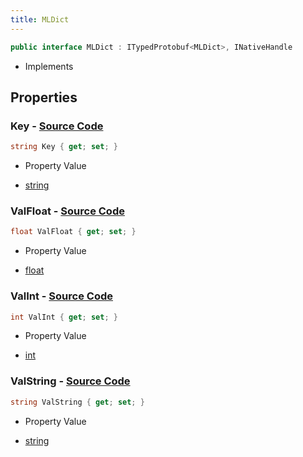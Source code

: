 ```yaml
---
title: MLDict
---
```


```csharp
public interface MLDict : ITypedProtobuf<MLDict>, INativeHandle
```

- Implements

## Properties

### **Key** - [Source Code](https://github.com/swiftly-solution/swiftlys2/blob/main/managed/src/SwiftlyS2.Generated/Protobufs/Interfaces/MLDict.cs#L13)

```csharp
string Key { get; set; }
```

- Property Value

- [string](https://learn.microsoft.com/dotnet/api/system.string)

### **ValFloat** - [Source Code](https://github.com/swiftly-solution/swiftlys2/blob/main/managed/src/SwiftlyS2.Generated/Protobufs/Interfaces/MLDict.cs#L22)

```csharp
float ValFloat { get; set; }
```

- Property Value

- [float](https://learn.microsoft.com/dotnet/api/system.single)

### **ValInt** - [Source Code](https://github.com/swiftly-solution/swiftlys2/blob/main/managed/src/SwiftlyS2.Generated/Protobufs/Interfaces/MLDict.cs#L19)

```csharp
int ValInt { get; set; }
```

- Property Value

- [int](https://learn.microsoft.com/dotnet/api/system.int32)

### **ValString** - [Source Code](https://github.com/swiftly-solution/swiftlys2/blob/main/managed/src/SwiftlyS2.Generated/Protobufs/Interfaces/MLDict.cs#L16)

```csharp
string ValString { get; set; }
```

- Property Value

- [string](https://learn.microsoft.com/dotnet/api/system.string)

